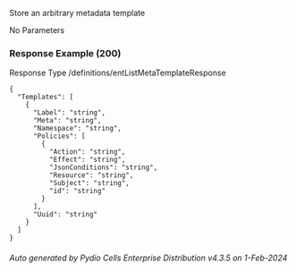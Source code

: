






 
Store an arbitrary metadata template  


No Parameters



### Response Example (200)
Response Type /definitions/entListMetaTemplateResponse

```
{
  "Templates": [
    {
      "Label": "string",
      "Meta": "string",
      "Namespace": "string",
      "Policies": [
        {
          "Action": "string",
          "Effect": "string",
          "JsonConditions": "string",
          "Resource": "string",
          "Subject": "string",
          "id": "string"
        }
      ],
      "Uuid": "string"
    }
  ]
}
```




###### Auto generated by Pydio Cells Enterprise Distribution v4.3.5 on 1-Feb-2024
